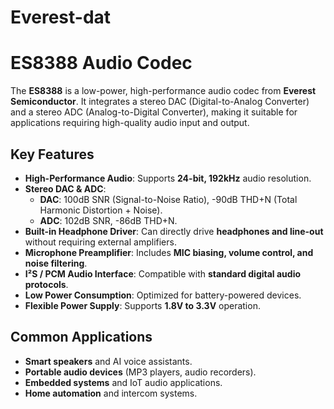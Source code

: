 
# Everest-dat

# ES8388 Audio Codec

The **ES8388** is a low-power, high-performance audio codec from **Everest Semiconductor**. It integrates a stereo DAC (Digital-to-Analog Converter) and a stereo ADC (Analog-to-Digital Converter), making it suitable for applications requiring high-quality audio input and output.

## Key Features
- **High-Performance Audio**: Supports **24-bit, 192kHz** audio resolution.
- **Stereo DAC & ADC**:
  - **DAC**: 100dB SNR (Signal-to-Noise Ratio), -90dB THD+N (Total Harmonic Distortion + Noise).
  - **ADC**: 102dB SNR, -86dB THD+N.
- **Built-in Headphone Driver**: Can directly drive **headphones and line-out** without requiring external amplifiers.
- **Microphone Preamplifier**: Includes **MIC biasing, volume control, and noise filtering**.
- **I²S / PCM Audio Interface**: Compatible with **standard digital audio protocols**.
- **Low Power Consumption**: Optimized for battery-powered devices.
- **Flexible Power Supply**: Supports **1.8V to 3.3V** operation.

## Common Applications
- **Smart speakers** and AI voice assistants.
- **Portable audio devices** (MP3 players, audio recorders).
- **Embedded systems** and IoT audio applications.
- **Home automation** and intercom systems.
